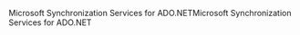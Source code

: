 <span data-ttu-id="6c579-101">Microsoft Synchronization Services for ADO.NET</span><span class="sxs-lookup"><span data-stu-id="6c579-101">Microsoft Synchronization Services for ADO.NET</span></span>